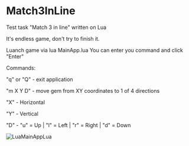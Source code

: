 # Match3InLine
 Test task "Match 3 in line" written on Lua
 
 It's endless game, don't try to finish it.
 
 Luanch game via lua MainApp.lua
 You can enter you command and click "Enter"
 
 Commands:

 "q" or "Q" - exit application

 "m X Y D" - move gem from XY coordinates to 1 of 4 directions

 "X" - Horizontal

 "Y" - Vertical

 "D" - "u" = Up | "l" = Left | "r" = Right | "d" = Down

![LuaMainAppLua](https://user-images.githubusercontent.com/58231398/142444657-cc22dc84-df5e-4f26-8233-c7b7ce80ca34.JPG)
